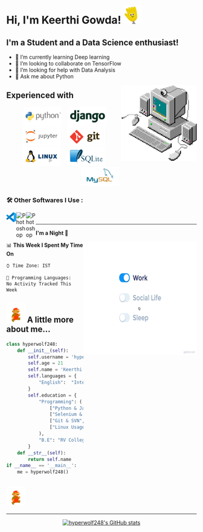 <!-- ### Hello World! <img src="wave.gif" width="25px"/> -->

<p align="left">

# Hi, I'm Keerthi Gowda! <img src="wave.gif" width="50px"/>

## I'm a Student and a Data Science enthusiast!

- 🌱 I’m currently learning Deep learning
- 👯 I’m looking to collaborate on TensorFlow
- 🤔 I’m looking for help with Data Analysis
- 💬 Ask me about Python

<img align="right" width="200" height="200" src="comp.gif">

</p>

## Experienced with 
<p align="center" >
<code> <img height="50" src="https://github.com/hyperwolf248/-/blob/main/resource/python-icon.svg"> </code>
<code> <img height="50" src="https://github.com/hyperwolf248/-/blob/main/resource/dj.svg"> </code>
<code> <img height="50" src="https://github.com/hyperwolf248/-/blob/main/resource/jp.svg"> </code>
<code> <img height="50" src="https://github.com/hyperwolf248/-/blob/main/resource/git.svg"> </code>
<code> <img height="50" src="https://github.com/hyperwolf248/-/blob/main/resource/linux-ar21.svg"> </code>
<code> <img height="50" src="https://github.com/hyperwolf248/-/blob/main/resource/other/sqlite-ar21.svg"> </code>
<code> <img height="50" src="https://github.com/hyperwolf248/-/blob/main/resource/other/mysql-ar21.svg"> </code>

### 🛠 Other Softwares I Use : 

<a href="https://code.visualstudio.com/"><img align="left" alt="Visual Studio Code" width="26px" src="https://raw.githubusercontent.com/github/explore/80688e429a7d4ef2fca1e82350fe8e3517d3494d/topics/visual-studio-code/visual-studio-code.png" /> </a>
<a href="https://www.photoshop.com/en" target="_blank"> <img align="left" alt="Photoshop" width="26px" src="https://upload.wikimedia.org/wikipedia/commons/thumb/a/af/Adobe_Photoshop_CC_icon.svg/1200px-Adobe_Photoshop_CC_icon.svg.png"/> </a>
<a href="https://www.adobe.com/in/products/photoshop-lightroom.html" target="_blank"> <img align="left" alt="Photoshop" width="26px" src="https://upload.wikimedia.org/wikipedia/commons/thumb/4/40/Adobe_Premiere_Pro_CC_icon.svg/1200px-Adobe_Premiere_Pro_CC_icon.svg.png"/> </a>

<br />



<hr>
<!--START_SECTION:waka-->

**I'm a Night 🦉** 

<p>
    <img align="right" width="300" height="300" src="life_balance.gif">
</p>


📊 **This Week I Spent My Time On** 

```text
⌚︎ Time Zone: IST

💬 Programming Languages: 
No Activity Tracked This Week

```


<!--END_SECTION:waka-->



## <img src="mario.gif" width="50px"/> A little more about me...

```py
class hyperwolf248:
    def __init__(self):
        self.username = 'hyperwolf248'
        self.age = 21
        self.name = 'Keerthi Gowda'
        self.languages = {
            "English":  "Intermediate"
        }
        self.education = {
            "Programming": (
                ["Python & Java", "Self Education"],
                ["Selenium & TestNG", "Self Education"],
                ["Git & SVN", "Self Education"],
                ["Linux Usage", "Self Education"]
            ),
            "B.E": "RV College of Engineering [CGPA-7.4]",
        }
    def __str__(self):
        return self.name
if __name__ == '__main__':
    me = hyperwolf248()
```
## <img src="mario.gif" width="50px"/>

<hr>

<p align="center">
  <a href="https://github.com/hyperwolf248">
    <img src="https://github-readme-stats.vercel.app/api?username=hyperwolf248&hide_border=true&show_icons=true" alt="hyperwolf248's GitHub stats">
    
  </a>
</p>
